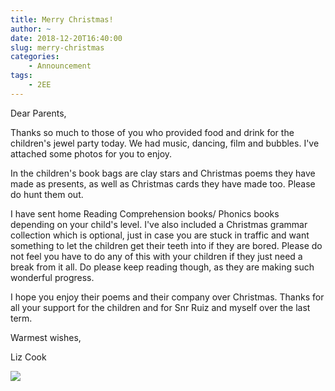 ```yaml
---
title: Merry Christmas!
author: ~
date: 2018-12-20T16:40:00
slug: merry-christmas
categories:
    - Announcement
tags:
    - 2EE
---
```


Dear Parents,

Thanks so much to those of you who provided food and drink for the children's jewel party today.  We had music, dancing, film and bubbles.  I've attached some photos for you to enjoy.

In the children's book bags are clay stars and Christmas poems they have made as presents, as well as Christmas cards they have made too.  Please do hunt them out.

I have sent home Reading Comprehension books/ Phonics books depending on your child's level.  I've also included a Christmas grammar collection which is optional, just in case you are stuck in traffic and want something to let the children get their teeth into if they are bored.  Please do not feel you have to do any of this with your children if they just need a break from it all.  Do please keep reading though, as they are making such wonderful progress.

I hope you enjoy their poems and their company over Christmas. Thanks for all your support for the children and for Snr Ruiz and myself over the last term.

Warmest wishes,

Liz Cook


[![](/images/December_party_thumbnail.JPG)](/images/December_party.JPG)

